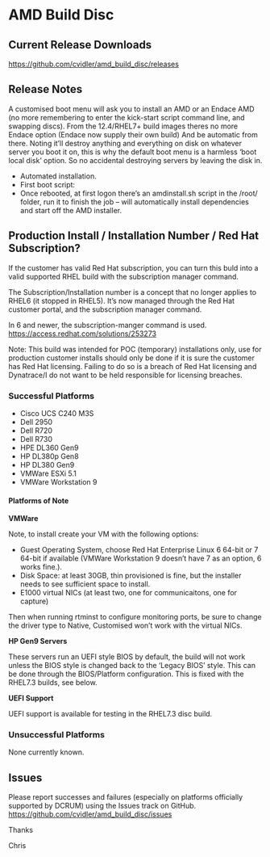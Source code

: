 # AMD Build Disc


## Current Release Downloads
https://github.com/cvidler/amd_build_disc/releases

 
## Release Notes
A customised boot menu will ask you to install an AMD or an Endace AMD (no more remembering to enter the kick-start script command line, and swapping discs).  From the 12.4/RHEL7+ build images theres no more Endace option (Endace now supply their own build) And be automatic from there. Noting it’ll destroy anything and everything on disk on whatever server you boot it on, this is why the default boot menu is a harmless ‘boot local disk’ option. So no accidental destroying servers by leaving the disk in.
 
- Automated installation.
- First boot script:
- Once rebooted, at first logon there’s an amdinstall.sh script in the /root/ folder, run it to finish the job – will automatically install dependencies and start off the AMD installer.
 
## Production Install / Installation Number / Red Hat Subscription?

If the customer has valid Red Hat subscription, you can turn this buld into a valid supported RHEL build with the subscription manager command.



The Subscription/Installation number is a concept that no longer applies to RHEL6 (it stopped in RHEL5). It’s now managed through the Red Hat customer portal, and the subscription manager command.



In 6 and newer, the subscription-manger command is used.
https://access.redhat.com/solutions/253273



Note: This build was intended for POC (temporary) installations only, use for production customer installs should only be done if it is sure the customer has Red Hat licensing. Failing to do so is a breach of Red Hat licensing and Dynatrace/I do not want to be held responsible for licensing breaches.

 
 
### Successful Platforms
- Cisco UCS C240 M3S
- Dell 2950
- Dell R720
- Dell R730
- HPE DL360 Gen9
- HP DL380p Gen8
- HP DL380 Gen9
- VMWare ESXi 5.1
- VMWare Workstation 9



#### Platforms of Note
**VMWare**

Note, to install create your VM with the following options:
-	Guest Operating System, choose Red Hat Enterprise Linux 6 64-bit or 7 64-bit if available (VMWare Workstation 9 doesn’t have 7 as an option, 6 works fine.).
-	Disk Space: at least 30GB, thin provisioned is fine, but the installer needs to see sufficient space to install.
-	E1000 virtual NICs (at least two, one for communicaitons, one for capture)

Then when running rtminst to configure monitoring ports, be sure to change the driver type to Native, Customised won’t work with the virtual NICs.	



**HP Gen9 Servers**

These servers run an UEFI style BIOS by default, the build will not work unless the BIOS style is changed back to the ‘Legacy BIOS’ style. This can be done through the BIOS/Platform configuration. This is fixed with the RHEL7.3 builds, see below.


**UEFI Support**

UEFI support is available for testing in the RHEL7.3 disc build.
	 
 
### Unsuccessful Platforms
None currently known.
 
 

## Issues 
Please report successes and failures (especially on platforms officially supported by DCRUM) using the Issues track on GitHub. https://github.com/cvidler/amd_build_disc/issues



Thanks

Chris
